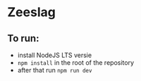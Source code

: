 # Zeeslag

## To run:
- install NodeJS LTS versie
- `npm install` in the root of the repository
- after that run `npm run dev`